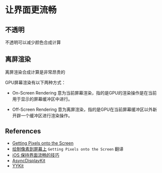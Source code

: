 # 让界面更流畅

## 不透明

不透明可以减少颜色合成计算

## 离屏渲染

离屏渲染合成计算是非常昂贵的

GPU屏幕渲染有以下两种方式：

* On-Screen Rendering
意为当前屏幕渲染，指的是GPU的渲染操作是在当前用于显示的屏幕缓冲区中进行。

* Off-Screen Rendering
意为离屏渲染，指的是GPU在当前屏幕缓冲区以外新开辟一个缓冲区进行渲染操作。

## References

* [Getting Pixels onto the Screen](https://www.objc.io/issues/3-views/moving-pixels-onto-the-screen/#the-hardware-players)
* [绘制像素到屏幕上](https://objccn.io/issue-3-1/) `Getting Pixels onto the Screen` 翻译
* [iOS 保持界面流畅的技巧](http://blog.ibireme.com/2015/11/12/smooth_user_interfaces_for_ios/)
* [AsyncDisplayKit](https://github.com/facebook/AsyncDisplayKit)
* [YYKit](https://github.com/ibireme/YYKit)
